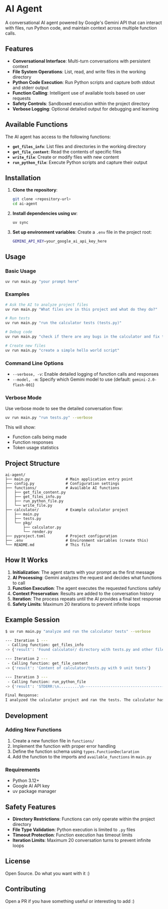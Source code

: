 # AI Agent

A conversational AI agent powered by Google's Gemini API that can interact with files, run Python code, and maintain context across multiple function calls.

## Features

- **Conversational Interface**: Multi-turn conversations with persistent context
- **File System Operations**: List, read, and write files in the working directory
- **Python Code Execution**: Run Python scripts and capture both stdout and stderr output
- **Function Calling**: Intelligent use of available tools based on user requests
- **Safety Controls**: Sandboxed execution within the project directory
- **Verbose Logging**: Optional detailed output for debugging and learning

## Available Functions

The AI agent has access to the following functions:

- **`get_files_info`**: List files and directories in the working directory
- **`get_file_content`**: Read the contents of specific files
- **`write_file`**: Create or modify files with new content
- **`run_python_file`**: Execute Python scripts and capture their output

## Installation

1. **Clone the repository**:
   ```bash
   git clone <repository-url>
   cd ai-agent
   ```

2. **Install dependencies using uv**:
   ```bash
   uv sync
   ```

3. **Set up environment variables**:
   Create a `.env` file in the project root:
   ```bash
   GEMINI_API_KEY=your_google_ai_api_key_here
   ```

## Usage

### Basic Usage

```bash
uv run main.py "your prompt here"
```

### Examples

```bash
# Ask the AI to analyze project files
uv run main.py "What files are in this project and what do they do?"

# Run tests
uv run main.py "run the calculator tests (tests.py)"

# Debug code
uv run main.py "check if there are any bugs in the calculator and fix them"

# Create new files
uv run main.py "create a simple hello world script"
```

### Command Line Options

- `--verbose, -v`: Enable detailed logging of function calls and responses
- `--model, -m`: Specify which Gemini model to use (default: `gemini-2.0-flash-001`)

### Verbose Mode

Use verbose mode to see the detailed conversation flow:

```bash
uv run main.py "run tests.py" --verbose
```

This will show:
- Function calls being made
- Function responses
- Token usage statistics

## Project Structure

```
ai-agent/
├── main.py                # Main application entry point
├── config.py              # Configuration settings
├── functions/             # Available AI functions
│   ├── get_file_content.py
│   ├── get_files_info.py
│   ├── run_python_file.py
│   └── write_file.py
├── calculator/            # Example calculator project
│   ├── main.py
│   ├── tests.py
│   └── pkg/
│       ├── calculator.py
│       └── render.py
├── pyproject.toml         # Project configuration
├── .env                   # Environment variables (create this)
└── README.md              # This file
```

## How It Works

1. **Initialization**: The agent starts with your prompt as the first message
2. **AI Processing**: Gemini analyzes the request and decides what functions to call
3. **Function Execution**: The agent executes the requested functions safely
4. **Context Preservation**: Results are added to the conversation history
5. **Iteration**: The process repeats until the AI provides a final text response
6. **Safety Limits**: Maximum 20 iterations to prevent infinite loops

## Example Session

```bash
$ uv run main.py "analyze and run the calculator tests" --verbose

--- Iteration 1 ---
 - Calling function: get_files_info
-> {'result': 'Found calculator/ directory with tests.py and other files'}

--- Iteration 2 ---
 - Calling function: get_file_content
-> {'result': 'Content of calculator/tests.py with 9 unit tests'}

--- Iteration 3 ---
 - Calling function: run_python_file
-> {'result': 'STDERR:\n.........\n----------------------------------------------------------------------\nRan 9 tests in 0.001s\n\nOK\n'}

Final Response:
I analyzed the calculator project and ran the tests. The calculator has 9 unit tests covering addition, subtraction, multiplication, division, and error handling. All tests passed successfully!
```

## Development

### Adding New Functions

1. Create a new function file in `functions/`
2. Implement the function with proper error handling
3. Define the function schema using `types.FunctionDeclaration`
4. Add the function to the imports and `available_functions` in `main.py`

### Requirements

- Python 3.12+
- Google AI API key
- uv package manager

## Safety Features

- **Directory Restrictions**: Functions can only operate within the project directory
- **File Type Validation**: Python execution is limited to `.py` files
- **Timeout Protection**: Function execution has timeout limits
- **Iteration Limits**: Maximum 20 conversation turns to prevent infinite loops

## License

Open Source. Do what you want with it :)

## Contributing

Open a PR if you have something useful or interesting to add :)